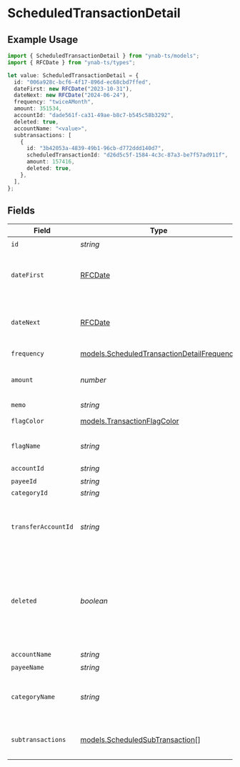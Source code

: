 # ScheduledTransactionDetail

## Example Usage

```typescript
import { ScheduledTransactionDetail } from "ynab-ts/models";
import { RFCDate } from "ynab-ts/types";

let value: ScheduledTransactionDetail = {
  id: "006a928c-bcf6-4f17-896d-ec68cbd7ffed",
  dateFirst: new RFCDate("2023-10-31"),
  dateNext: new RFCDate("2024-06-24"),
  frequency: "twiceAMonth",
  amount: 351534,
  accountId: "dade561f-ca31-49ae-b8c7-b545c58b3292",
  deleted: true,
  accountName: "<value>",
  subtransactions: [
    {
      id: "3b42053a-4839-49b1-96cb-d772ddd140d7",
      scheduledTransactionId: "d26d5c5f-1584-4c3c-87a3-be7f57ad911f",
      amount: 157416,
      deleted: true,
    },
  ],
};
```

## Fields

| Field                                                                                                                               | Type                                                                                                                                | Required                                                                                                                            | Description                                                                                                                         |
| ----------------------------------------------------------------------------------------------------------------------------------- | ----------------------------------------------------------------------------------------------------------------------------------- | ----------------------------------------------------------------------------------------------------------------------------------- | ----------------------------------------------------------------------------------------------------------------------------------- |
| `id`                                                                                                                                | *string*                                                                                                                            | :heavy_check_mark:                                                                                                                  | N/A                                                                                                                                 |
| `dateFirst`                                                                                                                         | [RFCDate](../types/rfcdate.md)                                                                                                      | :heavy_check_mark:                                                                                                                  | The first date for which the Scheduled Transaction was scheduled.                                                                   |
| `dateNext`                                                                                                                          | [RFCDate](../types/rfcdate.md)                                                                                                      | :heavy_check_mark:                                                                                                                  | The next date for which the Scheduled Transaction is scheduled.                                                                     |
| `frequency`                                                                                                                         | [models.ScheduledTransactionDetailFrequency](../models/scheduledtransactiondetailfrequency.md)                                      | :heavy_check_mark:                                                                                                                  | N/A                                                                                                                                 |
| `amount`                                                                                                                            | *number*                                                                                                                            | :heavy_check_mark:                                                                                                                  | The scheduled transaction amount in milliunits format                                                                               |
| `memo`                                                                                                                              | *string*                                                                                                                            | :heavy_minus_sign:                                                                                                                  | N/A                                                                                                                                 |
| `flagColor`                                                                                                                         | [models.TransactionFlagColor](../models/transactionflagcolor.md)                                                                    | :heavy_minus_sign:                                                                                                                  | The transaction flag                                                                                                                |
| `flagName`                                                                                                                          | *string*                                                                                                                            | :heavy_minus_sign:                                                                                                                  | The customized name of a transaction flag                                                                                           |
| `accountId`                                                                                                                         | *string*                                                                                                                            | :heavy_check_mark:                                                                                                                  | N/A                                                                                                                                 |
| `payeeId`                                                                                                                           | *string*                                                                                                                            | :heavy_minus_sign:                                                                                                                  | N/A                                                                                                                                 |
| `categoryId`                                                                                                                        | *string*                                                                                                                            | :heavy_minus_sign:                                                                                                                  | N/A                                                                                                                                 |
| `transferAccountId`                                                                                                                 | *string*                                                                                                                            | :heavy_minus_sign:                                                                                                                  | If a transfer, the account_id which the scheduled transaction transfers to                                                          |
| `deleted`                                                                                                                           | *boolean*                                                                                                                           | :heavy_check_mark:                                                                                                                  | Whether or not the scheduled transaction has been deleted.  Deleted scheduled transactions will only be included in delta requests. |
| `accountName`                                                                                                                       | *string*                                                                                                                            | :heavy_check_mark:                                                                                                                  | N/A                                                                                                                                 |
| `payeeName`                                                                                                                         | *string*                                                                                                                            | :heavy_minus_sign:                                                                                                                  | N/A                                                                                                                                 |
| `categoryName`                                                                                                                      | *string*                                                                                                                            | :heavy_minus_sign:                                                                                                                  | The name of the category.  If a split scheduled transaction, this will be 'Split'.                                                  |
| `subtransactions`                                                                                                                   | [models.ScheduledSubTransaction](../models/scheduledsubtransaction.md)[]                                                            | :heavy_check_mark:                                                                                                                  | If a split scheduled transaction, the subtransactions.                                                                              |